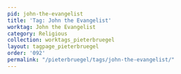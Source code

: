 ```yaml
---
pid: john-the-evangelist
title: 'Tag: John the Evangelist'
worktag: John the Evangelist
category: Religious
collection: worktags_pieterbruegel
layout: tagpage_pieterbruegel
order: '092'
permalink: "/pieterbruegel/tags/john-the-evangelist/"
---
```

